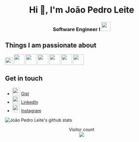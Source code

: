 <h1 align="center">Hi 👋, I'm João Pedro Leite</h1>
<h3 align="center">Software Engineer I  <a href="https://www.indracompany.com/"> 
  <img height="30" src="http://mercados-digitais-pt.indracompany.com/images/logo.gif"> 
</a>  </h3> 



## Things I am passionate about

<p align="left">
 <img height="25" src="https://logodix.com/logo/1808489.jpg"/> 
 <img height="35" src="https://img.icons8.com/color/48/000000/java-coffee-cup-logo.png"/> 
 <img height="35" src="https://img.icons8.com/color/48/000000/python.png"/> 
 <img height="35" src="https://img.icons8.com/color/48/000000/angularjs.png"/> 
 <img height="35" src="https://gcloudlabs.com/wp-content/uploads/2017/08/openshift.svg"/> 
 <img height="35" src="https://camo.githubusercontent.com/9db55f3871125e905941bfcf67567885e247589d/68747470733a2f2f64657669636f6e732e6769746875622e696f2f64657669636f6e2f64657669636f6e2e6769742f6  9636f6e732f6c696e75782f6c696e75782d6f726967696e616c2e737667"/> 
 
 <img height="35"  src="https://img.icons8.com/color/48/000000/docker.png"/> 
  
 
  

 
</p>

## Get in touch

- <img height="25" src="https://encrypted-tbn0.gstatic.com/images?q=tbn%3AANd9GcR_2ikcfGrwF0C3T31Fzy8u_DLHwCNHiJavjg&usqp=CAU"/> [Gist](https://gist.github.com/joaopedroleiteslisboa)
- <img height="25" src="https://i.pinimg.com/originals/ce/09/3c/ce093c7214ad357bb665cfd2f66a8b6b.png"> [LinkedIn](https://www.linkedin.com/in/joaopedroleiteslisboa/)
- <img height="25" src="https://img.icons8.com/cute-clipart/50/000000/instagram-new.png"/> [Instagram](https://www.instagram.com/joaopedroleiteslisboa/?hl=pt-br)


![João Pedro Leite's github stats](https://github-readme-stats.vercel.app/api?username=joaopedroleiteslisboa&count_private=true&show_icons=true&theme=algolia)

<p align="center"> 
  Visitor count<br>
  <img src="https://profile-counter.glitch.me/joaopedroleiteslisboa/count.svg" />
</p>
